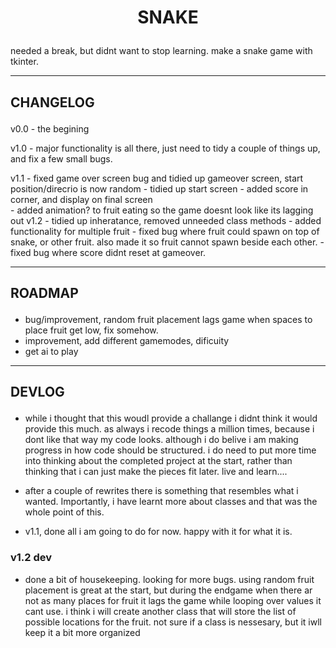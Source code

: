 
# **<p align=center>SNAKE</p>**

needed a break, but didnt want to stop learning.  make a snake game with tkinter. </p>

---
## **CHANGELOG**</p>


v0.0    - the begining

v1.0    - major functionality is all there, just need to tidy a couple of things up, and fix a few small bugs.

v1.1    - fixed game over screen bug and tidied up gameover screen, start position/direcrio is now random
        - tidied up start screen
        - added score in corner, and display on final screen  
        - added animation? to fruit eating so the game doesnt look like its lagging out
v1.2    - tidied up inheratance, removed unneeded class methods
        - added functionality for multiple fruit
        - fixed bug where fruit could spawn on top of snake, or other fruit. also made it so fruit cannot spawn beside each other.
        - fixed bug where score didnt reset at gameover. 


</p>

---
## **ROADMAP**</p>

- bug/improvement, random fruit placement lags game when spaces to place fruit get low, fix somehow. 
- improvement, add different gamemodes, dificuity
- get ai to play


</p>

---
## **DEVLOG**</p>

- while i thought that this woudl provide a challange i didnt think it would provide this much. as always i recode things a million times, because i dont like that way my code looks. although i do belive i am making progress in how code should be structured. i do need to put more time into thinking about the completed project at the start, rather than thinking that i can just make the pieces fit later. live and learn....

- after a couple of rewrites there is something that resembles what i wanted. Importantly, i have learnt more about classes and that was the whole point of this.

- v1.1, done all i am going to do for now. happy with it for what it is.

### v1.2 dev
- done a bit of housekeeping. looking for more bugs. using random fruit placement is great at the start, but during the endgame when there ar not as many places for fruit it lags the game while looping over values it cant use. i think i will create another class that will store the list of possible locations for the fruit. not sure if a class is nessesary, but it iwll keep it a bit more organized





</p>

